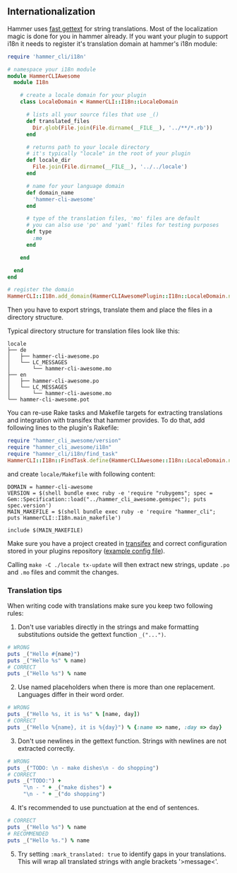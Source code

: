 Internationalization
--------------------

Hammer uses [fast gettext](https://github.com/grosser/fast_gettext) for string translations. Most of the localization magic
is done for you in hammer already. If you want your plugin to support i18n it needs to register it's translation domain
at hammer's i18n module:
```ruby
require 'hammer_cli/i18n'

# namespace your i18n module
module HammerCLIAwesome
  module I18n

    # create a locale domain for your plugin
    class LocaleDomain < HammerCLI::I18n::LocaleDomain

      # lists all your source files that use _()
      def translated_files
        Dir.glob(File.join(File.dirname(__FILE__), '../**/*.rb'))
      end

      # returns path to your locale directory
      # it's typically "locale" in the root of your plugin
      def locale_dir
        File.join(File.dirname(__FILE__), '../../locale')
      end

      # name for your language domain
      def domain_name
        'hammer-cli-awesome'
      end

      # type of the translation files, 'mo' files are default
      # you can also use 'po' and 'yaml' files for testing purposes
      def type
        :mo
      end

    end

  end
end

# register the domain
HammerCLI::I18n.add_domain(HammerCLIAwesomePlugin::I18n::LocaleDomain.new)
```

Then you have to export strings, translate them and place the files in a directory structure.

Typical directory structure for translation files look like this:
```
locale
├── de
│   ├── hammer-cli-awesome.po
│   └── LC_MESSAGES
│       └── hammer-cli-awesome.mo
├── en
│   ├── hammer-cli-awesome.po
│   └── LC_MESSAGES
│       └── hammer-cli-awesome.mo
└── hammer-cli-awesome.pot
```

You can re-use Rake tasks and Makefile targets for extracting translations and integration with transifex that hammer provides.
To do that, add following lines to the plugin's Rakefile:
```ruby
require "hammer_cli_awesome/version"
require "hammer_cli_awesome/i18n"
require "hammer_cli/i18n/find_task"
HammerCLI::I18n::FindTask.define(HammerCLIAwesome::I18n::LocaleDomain.new, HammerCLIAwesome.version)
```

and create `locale/Makefile` with following content:
```make
DOMAIN = hammer-cli-awesome
VERSION = $(shell bundle exec ruby -e 'require "rubygems"; spec = Gem::Specification::load("../hammer_cli_awesome.gemspec"); puts spec.version')
MAIN_MAKEFILE = $(shell bundle exec ruby -e 'require "hammer_cli"; puts HammerCLI::I18n.main_makefile')

include $(MAIN_MAKEFILE)
```

Make sure you have a project created in [transifex](www.transifex.com) and correct configuration stored in your plugins repository ([example config file](../.tx/config)).


Calling `make -C ./locale tx-update` will then extract new strings, update `.po` and `.mo` files and commit the changes.


### Translation tips

When writing code with translations make sure you keep two following rules:

1) Don't use variables directly in the strings and make formatting substitutions outside the gettext function `_("...")`.
```ruby
# WRONG
puts _("Hello #{name}")
puts _("Hello %s" % name)
# CORRECT
puts _("Hello %s") % name
```

2) Use named placeholders when there is more than one replacement. Languages differ in their word order.
```ruby
# WRONG
puts _("Hello %s, it is %s" % [name, day])
# CORRECT
puts _("Hello %{name}, it is %{day}") % {:name => name, :day => day}
```


3) Don't use newlines in the gettext function. Strings with newlines are not extracted correctly.
```ruby
# WRONG
puts _("TODO: \n - make dishes\n - do shopping")
# CORRECT
puts _("TODO:") +
     "\n - " + _("make dishes") +
     "\n - " + _("do shopping")
```


4) It's recommended to use punctuation at the end of sentences.
```ruby
# CORRECT
puts _("Hello %s") % name
# RECOMMENDED
puts _("Hello %s.") % name
```


5) Try setting `:mark_translated: true` to identify gaps in your translations.
This will wrap all translated strings with angle brackets '>message<'.
